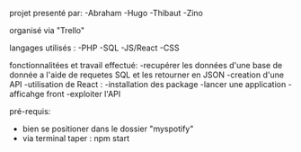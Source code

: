 projet presenté par: 
-Abraham
-Hugo
-Thibaut
-Zino

organisé via "Trello"    

langages utilisés :
-PHP
-SQL
-JS/React
-CSS


fonctionnalitées et travail effectué:
-recupérer les données d'une base de donnée a l'aide de requetes SQL et les retourner en JSON 
-creation d'une API
-utilisation de React : -installation des package 
                        -lancer une application
                        -afficahge front 
                        -exploiter l'API

pré-requis:
- bien se positioner dans le dossier "myspotify"
- via terminal taper : npm start